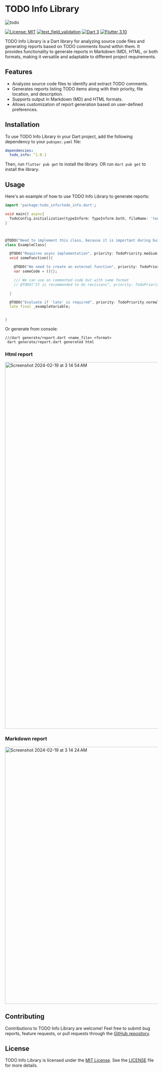 # TODO Info Library

![todo](https://github.com/JhonaCodes/todo_info/assets/53523825/a0e303d8-3caf-4919-8c9d-5d9aaaf537ad)


[![License: MIT](https://img.shields.io/badge/License-MIT-yellow.svg)](https://opensource.org/licenses/MIT)
[![text_field_validation](https://img.shields.io/pub/v/todo_info.svg)](https://pub.dev/packages/text_field_validation)
[![Dart 3](https://img.shields.io/badge/Dart-3%2B-blue.svg)](https://dart.dev/)
[![Flutter 3.10](https://img.shields.io/badge/Flutter-3%2B-blue.svg)](https://flutter.dev/)

TODO Info Library is a Dart library for analyzing source code files and generating reports based on TODO comments found within them. It provides functionality to generate reports in Markdown (MD), HTML, or both formats, making it versatile and adaptable to different project requirements.

## Features

- Analyzes source code files to identify and extract TODO comments.
- Generates reports listing TODO items along with their priority, file location, and description.
- Supports output in Markdown (MD) and HTML formats.
- Allows customization of report generation based on user-defined preferences.

## Installation

To use TODO Info Library in your Dart project, add the following dependency to your `pubspec.yaml` file:


```yaml
dependencies:
  todo_info: ^1.0.1
```

Then, run `flutter pub get` to install the library.
OR
run `dart pub get` to install the library.

## Usage

Here's an example of how to use TODO Info Library to generate reports:

```dart
import 'package:todo_info/todo_info.dart';

void main() async{
  TodoConfig.initialization(typeInform: TypeInform.both, fileName: 'todo_info');
}



@TODO("Need to implement this class, because it is important during build time", priority: TodoPriority.high)
class ExampleClass{

  @TODO("Requires async implementation", priority: TodoPriority.medium)
  void someFunction(){

    @TODO("We need to create an external function", priority: TodoPriority.critical)
    var someCode = (){};

    /// We can use on commented code but with same format
    // @TODO("It is recommended to do revisions", priority: TodoPriority.low)

  }

  @TODO("Evaluate if 'late' is required", priority: TodoPriority.normal)
  late final _exampleVariable;


}

```
Or generate from console:
```
///dart generate/report.dart <name_file> <format>
 dart generate/report.dart generated html 
```

### Html report
<img width="1208" alt="Screenshot 2024-02-19 at 3 14 54 AM" src="https://github.com/JhonaCodes/todo_info/assets/53523825/042a12c5-f76d-4c39-a67e-2fb299e31f87">

### Markdown report

<img width="847" alt="Screenshot 2024-02-19 at 3 14 24 AM" src="https://github.com/JhonaCodes/todo_info/assets/53523825/e0f06456-5a58-4a8b-b3ec-efd690a2009f">


## Contributing

Contributions to TODO Info Library are welcome! Feel free to submit bug reports, feature requests, or pull requests through the [GitHub repository](https://github.com/JhonaCodes/todo_info).

## License

TODO Info Library is licensed under the [MIT License](https://opensource.org/licenses/MIT). See the [LICENSE](LICENSE) file for more details.
